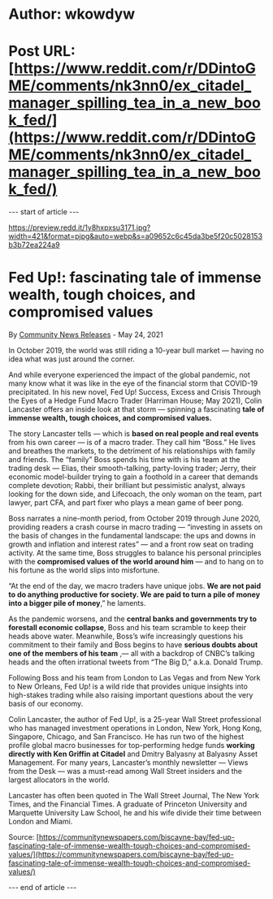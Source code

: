 # Author: wkowdyw
# Post URL: [https://www.reddit.com/r/DDintoGME/comments/nk3nn0/ex_citadel_manager_spilling_tea_in_a_new_book_fed/](https://www.reddit.com/r/DDintoGME/comments/nk3nn0/ex_citadel_manager_spilling_tea_in_a_new_book_fed/)


\--- start of article ---

https://preview.redd.it/1y8hxpxsu3171.jpg?width=421&format=pjpg&auto=webp&s=a09652c6c45da3be5f20c5028153b3b72ea224a9

# Fed Up!: fascinating tale of immense wealth, tough choices, and compromised values

By [Community News Releases](https://communitynewspapers.com/author/community-news-releases/) \- May 24, 2021

In October 2019, the world was still riding a 10-year bull market — having no idea what was just around the corner.

And while everyone experienced the impact of the global pandemic, not many know what it was like in the eye of the financial storm that COVID-19 precipitated. In his new novel, Fed Up! Success, Excess and Crisis Through the Eyes of a Hedge Fund Macro Trader (Harriman House; May 2021), Colin Lancaster offers an inside look at that storm — spinning a fascinating **tale of immense wealth, tough choices, and compromised values.**

The story Lancaster tells — which is **based on real people and real events** from his own career — is of a macro trader. They call him “Boss.” He lives and breathes the markets, to the detriment of his relationships with family and friends. The “family” Boss spends his time with is his team at the trading desk — Elias, their smooth-talking, party-loving trader; Jerry, their economic model-builder trying to gain a foothold in a career that demands complete devotion; Rabbi, their brilliant but pessimistic analyst, always looking for the down side, and Lifecoach, the only woman on the team, part lawyer, part CFA, and part fixer who plays a mean game of beer pong.

Boss narrates a nine-month period, from October 2019 through June 2020, providing readers a crash course in macro trading — “investing in assets on the basis of changes in the fundamental landscape: the ups and downs in growth and inflation and interest rates” — and a front row seat on trading activity. At the same time, Boss struggles to balance his personal principles with the **compromised values of the world around him** — and to hang on to his fortune as the world slips into misfortune.

“At the end of the day, we macro traders have unique jobs. **We are not paid to do anything productive for society. We are paid to turn a pile of money into a bigger pile of money**,” he laments.

As the pandemic worsens, and the **central banks and governments try to forestall economic collapse**, Boss and his team scramble to keep their heads above water. Meanwhile, Boss’s wife increasingly questions his commitment to their family and Boss begins to have **serious doubts about one of the members of his team** ‚— all with a backdrop of CNBC’s talking heads and the often irrational tweets from “The Big D,” a.k.a. Donald Trump.

Following Boss and his team from London to Las Vegas and from New York to New Orleans, Fed Up! is a wild ride that provides unique insights into high-stakes trading while also raising important questions about the very basis of our economy.

Colin Lancaster, the author of Fed Up!, is a 25-year Wall Street professional who has managed investment operations in London, New York, Hong Kong, Singapore, Chicago, and San Francisco. He has run two of the highest profile global macro businesses for top-performing hedge funds **working directly with Ken Griffin at Citadel** and Dmitry Balyasny at Balyasny Asset Management. For many years, Lancaster’s monthly newsletter — Views from the Desk — was a must-read among Wall Street insiders and the largest allocators in the world.

Lancaster has often been quoted in The Wall Street Journal, The New York Times, and the Financial Times. A graduate of Princeton University and Marquette University Law School, he and his wife divide their time between London and Miami.

Source: [https://communitynewspapers.com/biscayne-bay/fed-up-fascinating-tale-of-immense-wealth-tough-choices-and-compromised-values/](https://communitynewspapers.com/biscayne-bay/fed-up-fascinating-tale-of-immense-wealth-tough-choices-and-compromised-values/)

\--- end of article ---